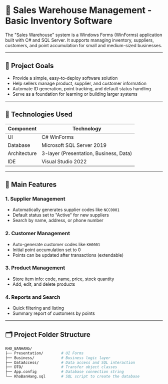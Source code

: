 # 💼 Sales Warehouse Management - Basic Inventory Software

The "Sales Warehouse" system is a Windows Forms (WinForms) application built with C# and SQL Server. It supports managing inventory, suppliers, customers, and point accumulation for small and medium-sized businesses.

---

## 🎯 Project Goals

- Provide a simple, easy-to-deploy software solution
- Help sellers manage product, supplier, and customer information
- Automate ID generation, point tracking, and default status handling
- Serve as a foundation for learning or building larger systems

---

## 🧰 Technologies Used

| Component        | Technology                     |
|------------------|-------------------------------|
| UI               | C# WinForms                   |
| Database         | Microsoft SQL Server 2019     |
| Architecture     | 3-layer (Presentation, Business, Data) |
| IDE              | Visual Studio 2022            |

---

## 🚀 Main Features

### 1. Supplier Management
- Automatically generates supplier codes like `NCC0001`
- Default status set to "Active" for new suppliers
- Search by name, address, or phone number

### 2. Customer Management
- Auto-generate customer codes like `KH0001`
- Initial point accumulation set to 0
- Points can be updated after transactions (extendable)

### 3. Product Management
- Store item info: code, name, price, stock quantity
- Add, edit, and delete products

### 4. Reports and Search
- Quick filtering and listing
- Summary report of customers by points

---

## 🗂️ Project Folder Structure

```bash
KHO_BANHANG/
├── Presentation/        # UI Forms
├── Business/            # Business logic layer
├── DataAccess/          # Data access and SQL interaction
├── DTO/                 # Transfer object classes
├── App.config           # Database connection string
└── KhoBanHang.sql       # SQL script to create the database
